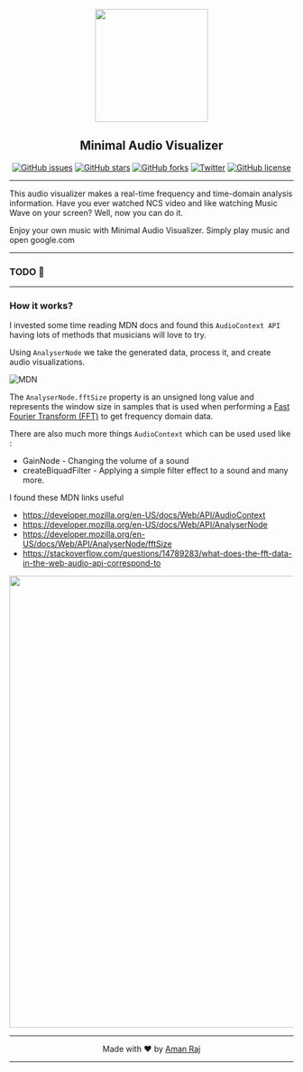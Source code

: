 <p align="center"><img src="https://image.flaticon.com/icons/png/512/1066/1066180.png" width="200"></p>
<h2 align="center">Minimal Audio Visualizer</h2>
<p align="center">
  <a href="https://github.com/AmanRaj1608/Face-Detection-and-Censorship/issues"><img alt="GitHub issues" src="https://img.shields.io/github/issues/AmanRaj1608/Face-Detection-and-Censorship"></a>
  <a href="https://github.com/AmanRaj1608/Face-Detection-and-Censorship/stargazers"><img alt="GitHub stars" src="https://img.shields.io/github/stars/AmanRaj1608/Face-Detection-and-Censorship"></a>
  <a href="https://github.com/AmanRaj1608/Face-Detection-and-Censorship/network"><img alt="GitHub forks" src="https://img.shields.io/github/forks/AmanRaj1608/Face-Detection-and-Censorship"></a>
  <a href="https://img.shields.io/twitter/url?style=social&url=Try%20this"><img alt="Twitter" src="https://img.shields.io/twitter/url?style=social&url=https%3A%2F%2Ftwitter.com%2FAmanRaj1608"></a>
  <a href="https://github.com/AmanRaj1608/Face-Detection-and-Censorship"><img alt="GitHub license" src="https://img.shields.io/github/license/AmanRaj1608/Face-Detection-and-Censorship"></a>
</p>
<hr>

This audio visualizer makes a real-time frequency and time-domain analysis information. Have you ever watched NCS video and like watching Music Wave on your screen? Well, now you can do it.

Enjoy your own music with Minimal Audio Visualizer. Simply play music and open google.com

---
### TODO 📝


---
### How it works?

I invested some time reading MDN docs and found this `AudioContext API` having lots of methods that musicians will love to try.

Using `AnalyserNode` we take the generated data, process it, and create audio visualizations.
 

![MDN](https://media.prod.mdn.mozit.cloud/attachments/2016/04/06/12970/723014357f66e15dbb415ac4aa950801/fttaudiodata_en.svg)

The `AnalyserNode.fftSize` property is an unsigned long value and represents the window size in samples that is used when performing a [Fast Fourier Transform (FFT)](https://en.wikipedia.org/wiki/Fast_Fourier_transform) to get frequency domain data.

There are also much more things `AudioContext` which can be used used like :
- GainNode - Changing the volume of a sound
- createBiquadFilter - Applying a simple filter effect to a sound
and many more.

I found these MDN links useful 
- https://developer.mozilla.org/en-US/docs/Web/API/AudioContext 
- https://developer.mozilla.org/en-US/docs/Web/API/AnalyserNode 
- https://developer.mozilla.org/en-US/docs/Web/API/AnalyserNode/fftSize 
- https://stackoverflow.com/questions/14789283/what-does-the-fft-data-in-the-web-audio-api-correspond-to


<p align="center"><img src="./err.png" width="800"></p>

---
<p align="center"> Made with ❤️ by <a href="https://github.com/amanraj1608">Aman Raj</a></p>

---
